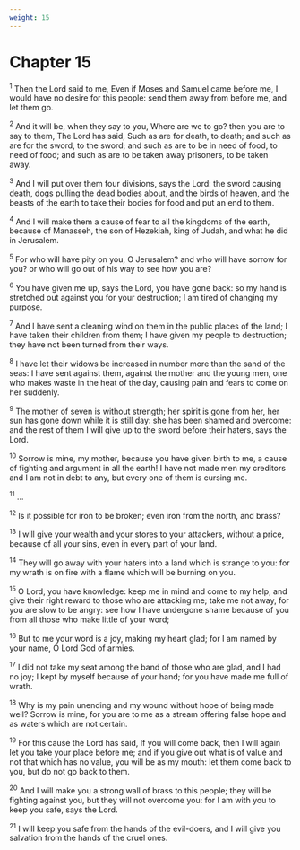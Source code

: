 ```yaml
---
weight: 15
---
```


# Chapter 15

<sup>1</sup> Then the Lord said to me, Even if Moses and Samuel came before me, I would have no desire for this people: send them away from before me, and let them go. 

<sup>2</sup> And it will be, when they say to you, Where are we to go? then you are to say to them, The Lord has said, Such as are for death, to death; and such as are for the sword, to the sword; and such as are to be in need of food, to need of food; and such as are to be taken away prisoners, to be taken away. 

<sup>3</sup> And I will put over them four divisions, says the Lord: the sword causing death, dogs pulling the dead bodies about, and the birds of heaven, and the beasts of the earth to take their bodies for food and put an end to them. 

<sup>4</sup> And I will make them a cause of fear to all the kingdoms of the earth, because of Manasseh, the son of Hezekiah, king of Judah, and what he did in Jerusalem. 

<sup>5</sup> For who will have pity on you, O Jerusalem? and who will have sorrow for you? or who will go out of his way to see how you are? 

<sup>6</sup> You have given me up, says the Lord, you have gone back: so my hand is stretched out against you for your destruction; I am tired of changing my purpose. 

<sup>7</sup> And I have sent a cleaning wind on them in the public places of the land; I have taken their children from them; I have given my people to destruction; they have not been turned from their ways. 

<sup>8</sup> I have let their widows be increased in number more than the sand of the seas: I have sent against them, against the mother and the young men, one who makes waste in the heat of the day, causing pain and fears to come on her suddenly. 

<sup>9</sup> The mother of seven is without strength; her spirit is gone from her, her sun has gone down while it is still day: she has been shamed and overcome: and the rest of them I will give up to the sword before their haters, says the Lord. 

<sup>10</sup> Sorrow is mine, my mother, because you have given birth to me, a cause of fighting and argument in all the earth! I have not made men my creditors and I am not in debt to any, but every one of them is cursing me. 

<sup>11</sup> ... 

<sup>12</sup> Is it possible for iron to be broken; even iron from the north, and brass? 

<sup>13</sup> I will give your wealth and your stores to your attackers, without a price, because of all your sins, even in every part of your land. 

<sup>14</sup> They will go away with your haters into a land which is strange to you: for my wrath is on fire with a flame which will be burning on you. 

<sup>15</sup> O Lord, you have knowledge: keep me in mind and come to my help, and give their right reward to those who are attacking me; take me not away, for you are slow to be angry: see how I have undergone shame because of you from all those who make little of your word; 

<sup>16</sup> But to me your word is a joy, making my heart glad; for I am named by your name, O Lord God of armies. 

<sup>17</sup> I did not take my seat among the band of those who are glad, and I had no joy; I kept by myself because of your hand; for you have made me full of wrath. 

<sup>18</sup> Why is my pain unending and my wound without hope of being made well? Sorrow is mine, for you are to me as a stream offering false hope and as waters which are not certain. 

<sup>19</sup> For this cause the Lord has said, If you will come back, then I will again let you take your place before me; and if you give out what is of value and not that which has no value, you will be as my mouth: let them come back to you, but do not go back to them. 

<sup>20</sup> And I will make you a strong wall of brass to this people; they will be fighting against you, but they will not overcome you: for I am with you to keep you safe, says the Lord. 

<sup>21</sup> I will keep you safe from the hands of the evil-doers, and I will give you salvation from the hands of the cruel ones. 


